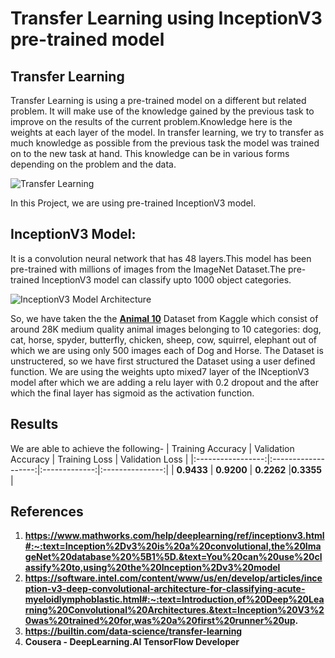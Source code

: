 # Transfer Learning using InceptionV3 pre-trained model

## Transfer Learning
Transfer Learning is using a pre-trained model on a different but related problem. It will make use of the knowledge gained by the previous task to improve on the results of the current problem.Knowledge here is the weights at each layer of the model.
In transfer learning, we try to transfer as much knowledge as possible from the previous task the model was trained on to the new task at hand. This knowledge can be in various forms depending on the problem and the data.

![Transfer Learning](https://builtin.com/sites/default/files/styles/ckeditor_optimize/public/inline-images/classifiers-transfer-learning.jpeg)

In this Project, we are using pre-trained InceptionV3 model.

## InceptionV3 Model:
It is a convolution neural network that has 48 layers.This model has been pre-trained with millions of images from the ImageNet Dataset.The pre-trained InceptionV3 model can classify upto 1000 object categories.

![InceptionV3 Model Architecture](https://camo.githubusercontent.com/d93725579fc7e7140a60faadaaf47ae93eda84b6/68747470733a2f2f7777772e50657465724d6f7373416d6c416c6c52657365617263682e636f6d2f6d656469612f696d616765732f7265706f7369746f726965732f434e4e2e6a7067)

So, we have taken the the **[Animal 10](https://www.kaggle.com/alessiocorrado99/animals10)** Dataset from Kaggle which consist of around 28K medium quality animal images belonging to 10 categories: dog, cat, horse, spyder, butterfly, chicken, sheep, cow, squirrel, elephant out of which we are using only 500 images each of Dog and Horse.
The Dataset is unstructered, so we have first structured the Dataset using a user defined function. We are using the weights upto mixed7 layer of the INceptionV3 model after which we are adding a relu layer with 0.2 dropout and the after which the final layer has sigmoid as the activation function.
## Results
We are able to achieve the following-
| Training Accuracy | Validation Accuracy | Training Loss | Validation Loss |
|:-----------------:|:-------------------:|:-------------:|:---------------:|
| **0.9433**        | **0.9200**          | **0.2262**    |**0.3355**       |

## References
1. **https://www.mathworks.com/help/deeplearning/ref/inceptionv3.html#:~:text=Inception%2Dv3%20is%20a%20convolutional,the%20ImageNet%20database%20%5B1%5D.&text=You%20can%20use%20classify%20to,using%20the%20Inception%2Dv3%20model**
2. **https://software.intel.com/content/www/us/en/develop/articles/inception-v3-deep-convolutional-architecture-for-classifying-acute-myeloidlymphoblastic.html#:~:text=Introduction,of%20Deep%20Learning%20Convolutional%20Architectures.&text=Inception%20V3%20was%20trained%20for,was%20a%20first%20runner%20up.**
3. **https://builtin.com/data-science/transfer-learning**
4. **Cousera - DeepLearning.AI TensorFlow Developer**
